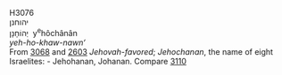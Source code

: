 <body>
  <p>H3076<br>  יהוחנן  <br> יְהוֹחָנָן  ‎  y<sup>e</sup>hôchânân  <br><i>yeh-ho-khaw-nawn‘ </i><br>From <a href="h3068.htm">3068</a> and <a href="h2603.htm">2603</a>  <i>Jehovah-favored</i>; <i>Jehochanan</i>, the name of eight Israelites: - Jehohanan, Johanan. Compare <a href="h3110.htm">3110</a> <br></p>
 </body>
